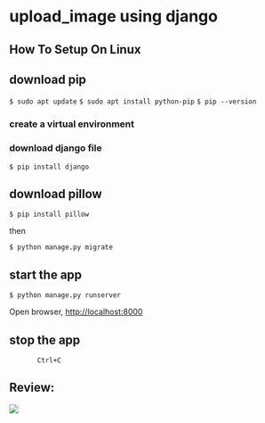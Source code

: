 # upload_image using django



## How To Setup On Linux
## download pip
`
$ sudo apt update
`
`
$ sudo apt install python-pip
`
`
$ pip --version
`

### create a virtual environment


### download django file

```$ pip install django```

## download pillow

```$ pip install pillow```

then 
```
$ python manage.py migrate
```

## start the app

```$ python manage.py runserver```

Open browser, <http://localhost:8000>

## stop the app

           Ctrl+C
     
## Review:

![](https://github.com/simranlotey/upload_image/blob/main/review.png)
